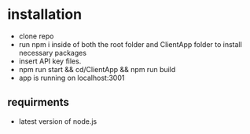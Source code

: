 # installation
 - clone repo
 - run npm i inside of both the root folder and ClientApp folder to install necessary packages
 - insert API key files.
 - npm run start && cd/ClientApp && npm run build
 - app is running on localhost:3001

 ## requirments
 - latest version of node.js
